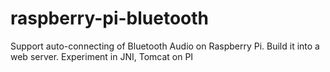 raspberry-pi-bluetooth
======================

Support auto-connecting of Bluetooth Audio on Raspberry Pi. Build it into a web server. Experiment in JNI, Tomcat on PI